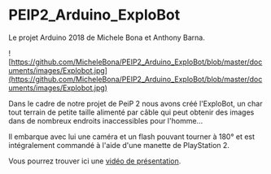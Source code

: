 # PEIP2_Arduino_ExploBot
Le projet Arduino 2018 de Michele Bona et Anthony Barna.

![https://github.com/MicheleBona/PEIP2_Arduino_ExploBot/blob/master/documents/images/Explobot.jpg](https://github.com/MicheleBona/PEIP2_Arduino_ExploBot/blob/master/documents/images/Explobot.jpg)

Dans le cadre de notre projet de PeiP 2 nous avons créé l'ExploBot, un char tout terrain de petite taille alimenté par câble qui peut obtenir des images dans de nombreux endroits inaccessibles pour l'homme...

Il embarque avec lui une caméra et un flash pouvant tourner à 180° et est intégralement commandé à l'aide d'une manette de PlayStation 2.

Vous pourrez trouver ici une [vidéo de présentation](https://www.youtube.com/watch?v=P0yatlXfEzo&feature=youtu.be).
